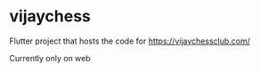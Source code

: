 # vijaychess

Flutter project that hosts the code for <https://vijaychessclub.com/>

Currently only on web
